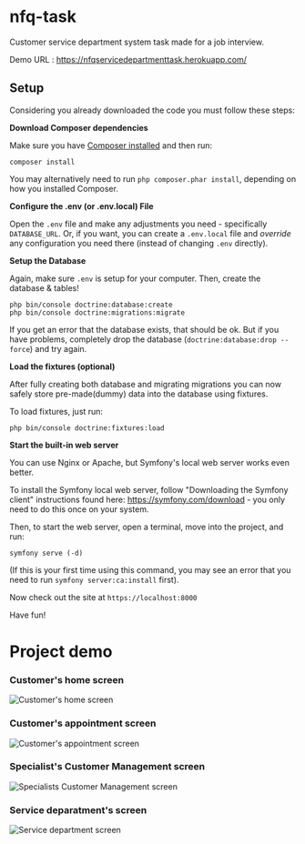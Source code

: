 # nfq-task
Customer service department system task made for a job interview.
 
Demo URL : https://nfqservicedepartmenttask.herokuapp.com/ 

## Setup

Considering you already downloaded the code you must follow these steps:


**Download Composer dependencies**

Make sure you have [Composer installed](https://getcomposer.org/download/)
and then run:

```
composer install
```

You may alternatively need to run `php composer.phar install`, depending
on how you installed Composer.

**Configure the .env (or .env.local) File**

Open the `.env` file and make any adjustments you need - specifically
`DATABASE_URL`. Or, if you want, you can create a `.env.local` file
and *override* any configuration you need there (instead of changing
`.env` directly).

**Setup the Database**

Again, make sure `.env` is setup for your computer. Then, create
the database & tables!

```
php bin/console doctrine:database:create
php bin/console doctrine:migrations:migrate
```

If you get an error that the database exists, that should
be ok. But if you have problems, completely drop the
database (`doctrine:database:drop --force`) and try again.

**Load the fixtures (optional)**

After fully creating both database and migrating migrations you 
can now safely store pre-made(dummy) data into the database using fixtures.

To load fixtures, just run:
```
php bin/console doctrine:fixtures:load
```

**Start the built-in web server**

You can use Nginx or Apache, but Symfony's local web server
works even better.

To install the Symfony local web server, follow
"Downloading the Symfony client" instructions found
here: https://symfony.com/download - you only need to do this
once on your system.

Then, to start the web server, open a terminal, move into the
project, and run:

```
symfony serve (-d)
```


(If this is your first time using this command, you may see an
error that you need to run `symfony server:ca:install` first).

Now check out the site at `https://localhost:8000`


Have fun!

# Project demo
### Customer's home screen
![Customer's home screen](https://user-images.githubusercontent.com/70708109/107275637-b323c980-6a5a-11eb-8c54-3de35a823bc7.png)
### Customer's appointment screen
![Customer's appointment screen](https://user-images.githubusercontent.com/70708109/107275716-cafb4d80-6a5a-11eb-9f82-a3a7bdf392d1.png)
### Specialist's Customer Management screen
![Specialists Customer Management screen](https://user-images.githubusercontent.com/70708109/107275383-52948c80-6a5a-11eb-86d0-70638c0b8dac.png)
### Service deparatment's screen
![Service department screen](https://user-images.githubusercontent.com/70708109/107275364-4f010580-6a5a-11eb-9cb9-8403c0d93d34.png)
